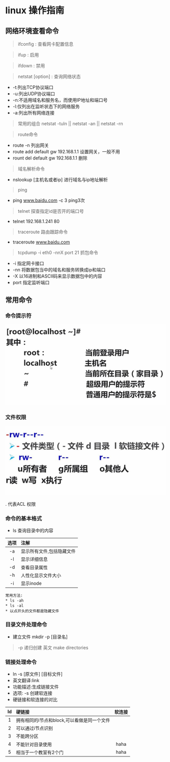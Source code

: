 # linux 操作指南

## 网络环境查看命令
> ifconfig : 查看网卡配置信息

> ifup : 启用

>ifdown : 禁用

>netstat [option] : 查询网络状态
* -t:列出TCP协议端口
* -u:列出UDP协议端口
* -n:不适用域名和服务名，而使用IP地址和端口号
* -l:仅列出在监听状态下的网络服务
* -a:列出所有网络连接

> 常用的组合 netstat -tuln || netstat -an || netstat -rn

> route命令
* route -n 列出网关
* route add default gw 192.168.1.1 设置网关，一般不用
* rount del default gw 192.168.1.1 删除

> 域名解析命令
* nslookup [主机名或者ip] 进行域名与ip地址解析

> ping
* ping www.baidu.com -c 3  ping3次

> telnet 探查指定id是否开的端口号
* telnet 192.168.1.241 80

> traceroute 路由跟踪命令
* traceroute www.baidu.com

> tcpdump -i eth0 -nnX port 21 抓包命令
* -i 指定网卡接口
* -nn 将数据包当中的域名和服务转换成ip和端口
* -X 以16进制和ASCII码来显示数据包中的内容
* port 指定监听端口

## 常用命令
### 命令提示符

![基础](./img/pic05.jpg)
### 文件权限

![文件权限](./img/pic06.jpg)

. 代表ACL 权限
### 命令的基本格式
* ls 查询目录中的内容

|选项|注解|
|:-:|:-|
|-a|显示所有文件,包括隐藏文件|
|-l|显示详细信息|
|-d|查看目录属性|
|-h|人性化显示文件大小|
|-i|显示inode|

    常用方法:
    * ls -ah
    * ls -al
    * 以点开头的文件都是隐藏文件

### 目录文件处理命令
* 建立文件 mkdir -p [目录名]
> -p 递归创建 英文 make directories

### 链接处理命令
* ln -s [原文件] [目标文件]
* 英文翻译:link
* 功能描述:生成链接文件
* 选项: -s 创建软连接
* 硬链接和软连接的对比

|Id|硬链接|软连接|
|:-:|:-|:-:|
|1|拥有相同的i节点和block,可以看做是同一个文件||
|2|可以通过i节点识别||
|3|不能跨分区||
|4|不能针对目录使用|haha|
|5|相当于一个教室有2个门|haha|
